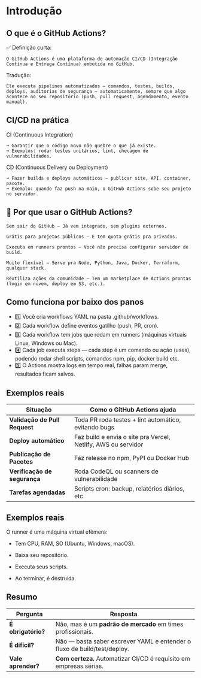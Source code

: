 # Introdução

## O que é o GitHub Actions?

✅ Definição curta:

    O GitHub Actions é uma plataforma de automação CI/CD (Integração Contínua e Entrega Contínua) embutida no GitHub.

Tradução:

    Ele executa pipelines automatizados — comandos, testes, builds, deploys, auditorias de segurança — automaticamente, sempre que algo acontece no seu repositório (push, pull request, agendamento, evento manual).

## CI/CD na prática

CI (Continuous Integration)

    ➜ Garantir que o código novo não quebre o que já existe.
    ➜ Exemplos: rodar testes unitários, lint, checagem de vulnerabilidades.

CD (Continuous Delivery ou Deployment)

    ➜ Fazer builds e deploys automáticos — publicar site, API, container, pacote.
    ➜ Exemplo: quando faz push na main, o GitHub Actions sobe seu projeto no servidor.

## 🧩 Por que usar o GitHub Actions?

    Sem sair do GitHub — Já vem integrado, sem plugins externos.

    Grátis para projetos públicos — E tem quota grátis pra privados.

    Executa em runners prontos — Você não precisa configurar servidor de build.

    Muito flexível — Serve pra Node, Python, Java, Docker, Terraform, qualquer stack.

    Reutiliza ações da comunidade — Tem um marketplace de Actions prontas (login em nuvem, deploy em S3, etc.).

## Como funciona por baixo dos panos

- 1️⃣ Você cria workflows YAML na pasta .github/workflows.
- 2️⃣ Cada workflow define eventos gatilho (push, PR, cron).
- 3️⃣ Cada workflow tem jobs que rodam em runners (máquinas virtuais Linux, Windows ou Mac).
- 4️⃣ Cada job executa steps — cada step é um comando ou ação (uses), podendo rodar shell scripts, comandos npm, pip, docker build etc.
- 5️⃣ O Actions mostra logs em tempo real, falhas param merge, resultados ficam salvos.

## Exemplos reais

| Situação                      | Como o GitHub Actions ajuda                                   |
| ----------------------------- | ------------------------------------------------------------- |
| **Validação de Pull Request** | Toda PR roda testes + lint automático, evitando bugs          |
| **Deploy automático**         | Faz build e envia o site pra Vercel, Netlify, AWS ou servidor |
| **Publicação de Pacotes**     | Faz release no npm, PyPI ou Docker Hub                        |
| **Verificação de segurança**  | Roda CodeQL ou scanners de vulnerabilidade                    |
| **Tarefas agendadas**         | Scripts cron: backup, relatórios diários, etc.                |

## Exemplos reais

O runner é uma máquina virtual efêmera:

- Tem CPU, RAM, SO (Ubuntu, Windows, macOS).

- Baixa seu repositório.

- Executa seus scripts.

- Ao terminar, é destruída.

## Resumo

| Pergunta           | Resposta                                                                 |
| ------------------ | ------------------------------------------------------------------------ |
| **É obrigatório?** | Não, mas é um **padrão de mercado** em times profissionais.              |
| **É difícil?**     | Não — basta saber escrever YAML e entender o fluxo de build/test/deploy. |
| **Vale aprender?** | **Com certeza.** Automatizar CI/CD é requisito em empresas sérias.       |

